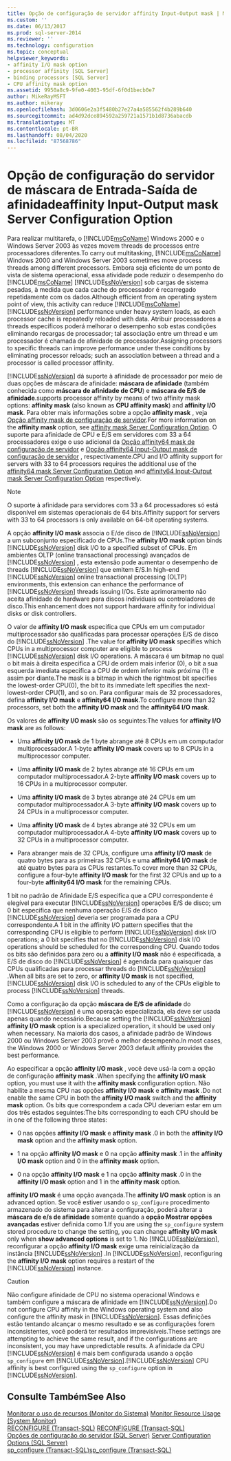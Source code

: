 ```yaml
---
title: Opção de configuração de servidor affinity Input-Output mask | Microsoft Docs
ms.custom: ''
ms.date: 06/13/2017
ms.prod: sql-server-2014
ms.reviewer: ''
ms.technology: configuration
ms.topic: conceptual
helpviewer_keywords:
- affinity I/O mask option
- processor affinity [SQL Server]
- binding processors [SQL Server]
- CPU affinity mask option
ms.assetid: 9950a8c9-9fe0-4003-95df-6f0d1becb0e7
author: MikeRayMSFT
ms.author: mikeray
ms.openlocfilehash: 3d0606e2a3f5480b27e27a4a585562f4b289b640
ms.sourcegitcommit: ad4d92dce894592a259721a1571b1d8736abacdb
ms.translationtype: MT
ms.contentlocale: pt-BR
ms.lasthandoff: 08/04/2020
ms.locfileid: "87568786"
---
```

# <a name="affinity-input-output-mask-server-configuration-option"></a><span data-ttu-id="e0ba1-102">Opção de configuração do servidor de máscara de Entrada-Saída de afinidade</span><span class="sxs-lookup"><span data-stu-id="e0ba1-102">affinity Input-Output mask Server Configuration Option</span></span>
  <span data-ttu-id="e0ba1-103">Para realizar multitarefa, o [!INCLUDE[msCoName](../../includes/msconame-md.md)] Windows 2000 e o Windows Server 2003 às vezes movem threads de processos entre processadores diferentes.</span><span class="sxs-lookup"><span data-stu-id="e0ba1-103">To carry out multitasking, [!INCLUDE[msCoName](../../includes/msconame-md.md)] Windows 2000 and Windows Server 2003 sometimes move process threads among different processors.</span></span> <span data-ttu-id="e0ba1-104">Embora seja eficiente de um ponto de vista de sistema operacional, essa atividade pode reduzir o desempenho do [!INCLUDE[msCoName](../../includes/msconame-md.md)] [!INCLUDE[ssNoVersion](../../includes/ssnoversion-md.md)] sob cargas de sistema pesadas, à medida que cada cache do processador é recarregado repetidamente com os dados.</span><span class="sxs-lookup"><span data-stu-id="e0ba1-104">Although efficient from an operating system point of view, this activity can reduce [!INCLUDE[msCoName](../../includes/msconame-md.md)] [!INCLUDE[ssNoVersion](../../includes/ssnoversion-md.md)] performance under heavy system loads, as each processor cache is repeatedly reloaded with data.</span></span> <span data-ttu-id="e0ba1-105">Atribuir processadores a threads específicos poderá melhorar o desempenho sob estas condições eliminando recargas de processador; tal associação entre um thread e um processador é chamada de afinidade de processador.</span><span class="sxs-lookup"><span data-stu-id="e0ba1-105">Assigning processors to specific threads can improve performance under these conditions by eliminating processor reloads; such an association between a thread and a processor is called processor affinity.</span></span>  
  
 [!INCLUDE[ssNoVersion](../../includes/ssnoversion-md.md)] <span data-ttu-id="e0ba1-106">dá suporte à afinidade de processador por meio de duas opções de máscara de afinidade: **máscara de afinidade** (também conhecida como **máscara de afinidade de CPU**) e **máscara de E/S de afinidade**.</span><span class="sxs-lookup"><span data-stu-id="e0ba1-106">supports processor affinity by means of two affinity mask options: **affinity mask** (also known as **CPU affinity mask**) and **affinity I/O mask**.</span></span> <span data-ttu-id="e0ba1-107">Para obter mais informações sobre a opção **affinity mask** , veja [Opção affinity mask de configuração de servidor](affinity-mask-server-configuration-option.md).</span><span class="sxs-lookup"><span data-stu-id="e0ba1-107">For more information on the **affinity mask** option, see [affinity mask Server Configuration Option](affinity-mask-server-configuration-option.md).</span></span> <span data-ttu-id="e0ba1-108">O suporte para afinidade de CPU e E/S em servidores com 33 a 64 processadores exige o uso adicional da [Opção affinity64 mask de configuração de servidor](affinity64-mask-server-configuration-option.md) e [Opção affinity64 Input-Output mask de configuração de servidor](affinity64-input-output-mask-server-configuration-option.md) , respectivamente.</span><span class="sxs-lookup"><span data-stu-id="e0ba1-108">CPU and I/O affinity support for servers with 33 to 64 processors requires the additional use of the [affinity64 mask Server Configuration Option](affinity64-mask-server-configuration-option.md) and [affinity64 Input-Output mask Server Configuration Option](affinity64-input-output-mask-server-configuration-option.md) respectively.</span></span>  
  
> [!NOTE]  
>  <span data-ttu-id="e0ba1-109">O suporte à afinidade para servidores com 33 a 64 processadores só está disponível em sistemas operacionais de 64 bits.</span><span class="sxs-lookup"><span data-stu-id="e0ba1-109">Affinity support for servers with 33 to 64 processors is only available on 64-bit operating systems.</span></span>  
  
 <span data-ttu-id="e0ba1-110">A opção **affinity I/O mask** associa o E/de disco de [!INCLUDE[ssNoVersion](../../includes/ssnoversion-md.md)] a um subconjunto especificado de CPUs.</span><span class="sxs-lookup"><span data-stu-id="e0ba1-110">The **affinity I/O mask** option binds [!INCLUDE[ssNoVersion](../../includes/ssnoversion-md.md)] disk I/O to a specified subset of CPUs.</span></span> <span data-ttu-id="e0ba1-111">Em ambientes OLTP (online transactional processing) avançados de [!INCLUDE[ssNoVersion](../../includes/ssnoversion-md.md)] , esta extensão pode aumentar o desempenho de threads [!INCLUDE[ssNoVersion](../../includes/ssnoversion-md.md)] que emitem E/S.</span><span class="sxs-lookup"><span data-stu-id="e0ba1-111">In high-end [!INCLUDE[ssNoVersion](../../includes/ssnoversion-md.md)] online transactional processing (OLTP) environments, this extension can enhance the performance of [!INCLUDE[ssNoVersion](../../includes/ssnoversion-md.md)] threads issuing I/Os.</span></span> <span data-ttu-id="e0ba1-112">Este aprimoramento não aceita afinidade de hardware para discos individuais ou controladores de disco.</span><span class="sxs-lookup"><span data-stu-id="e0ba1-112">This enhancement does not support hardware affinity for individual disks or disk controllers.</span></span>  
  
 <span data-ttu-id="e0ba1-113">O valor de **affinity I/O mask** especifica que CPUs em um computador multiprocessador são qualificadas para processar operações E/S de disco do [!INCLUDE[ssNoVersion](../../includes/ssnoversion-md.md)] .</span><span class="sxs-lookup"><span data-stu-id="e0ba1-113">The value for **affinity I/O mask** specifies which CPUs in a multiprocessor computer are eligible to process [!INCLUDE[ssNoVersion](../../includes/ssnoversion-md.md)] disk I/O operations.</span></span> <span data-ttu-id="e0ba1-114">A máscara é um bitmap no qual o bit mais à direita especifica a CPU de ordem mais inferior (0), o bit a sua esquerda imediata especifica a CPU de ordem inferior mais próxima (1) e assim por diante.</span><span class="sxs-lookup"><span data-stu-id="e0ba1-114">The mask is a bitmap in which the rightmost bit specifies the lowest-order CPU(0), the bit to its immediate left specifies the next-lowest-order CPU(1), and so on.</span></span> <span data-ttu-id="e0ba1-115">Para configurar mais de 32 processadores, defina **affinity I/O mask** e **affinity64 I/O mask**.</span><span class="sxs-lookup"><span data-stu-id="e0ba1-115">To configure more than 32 processors, set both the **affinity I/O mask** and the **affinity64 I/O mask**.</span></span>  
  
 <span data-ttu-id="e0ba1-116">Os valores de **affinity I/O mask** são os seguintes:</span><span class="sxs-lookup"><span data-stu-id="e0ba1-116">The values for **affinity I/O mask** are as follows:</span></span>  
  
-   <span data-ttu-id="e0ba1-117">Uma **affinity I/O mask** de 1 byte abrange até 8 CPUs em um computador multiprocessador.</span><span class="sxs-lookup"><span data-stu-id="e0ba1-117">A 1-byte **affinity I/O mask** covers up to 8 CPUs in a multiprocessor computer.</span></span>  
  
-   <span data-ttu-id="e0ba1-118">Uma **affinity I/O mask** de 2 bytes abrange até 16 CPUs em um computador multiprocessador.</span><span class="sxs-lookup"><span data-stu-id="e0ba1-118">A 2-byte **affinity I/O mask** covers up to 16 CPUs in a multiprocessor computer.</span></span>  
  
-   <span data-ttu-id="e0ba1-119">Uma **affinity I/O mask** de 3 bytes abrange até 24 CPUs em um computador multiprocessador.</span><span class="sxs-lookup"><span data-stu-id="e0ba1-119">A 3-byte **affinity I/O mask** covers up to 24 CPUs in a multiprocessor computer.</span></span>  
  
-   <span data-ttu-id="e0ba1-120">Uma **affinity I/O mask** de 4 bytes abrange até 32 CPUs em um computador multiprocessador.</span><span class="sxs-lookup"><span data-stu-id="e0ba1-120">A 4-byte **affinity I/O mask** covers up to 32 CPUs in a multiprocessor computer.</span></span>  
  
-   <span data-ttu-id="e0ba1-121">Para abranger mais de 32 CPUs, configure uma **affinity I/O mask** de quatro bytes para as primeiras 32 CPUs e uma **affinity64 I/O mask** de até quatro bytes para as CPUs restantes.</span><span class="sxs-lookup"><span data-stu-id="e0ba1-121">To cover more than 32 CPUs, configure a four-byte **affinity I/O mask** for the first 32 CPUs and up to a four-byte **affinity64 I/O mask** for the remaining CPUs.</span></span>  
  
 <span data-ttu-id="e0ba1-122">1 bit no padrão de Afinidade E/S especifica que a CPU correspondente é elegível para executar [!INCLUDE[ssNoVersion](../../includes/ssnoversion-md.md)] operações E/S de disco; um 0 bit especifica que nenhuma operação E/S de disco [!INCLUDE[ssNoVersion](../../includes/ssnoversion-md.md)] deveria ser programada para a CPU correspondente.</span><span class="sxs-lookup"><span data-stu-id="e0ba1-122">A 1 bit in the affinity I/O pattern specifies that the corresponding CPU is eligible to perform [!INCLUDE[ssNoVersion](../../includes/ssnoversion-md.md)] disk I/O operations; a 0 bit specifies that no [!INCLUDE[ssNoVersion](../../includes/ssnoversion-md.md)] disk I/O operations should be scheduled for the corresponding CPU.</span></span> <span data-ttu-id="e0ba1-123">Quando todos os bits são definidos para zero ou a **affinity I/O mask** não é especificada, a E/S de disco do [!INCLUDE[ssNoVersion](../../includes/ssnoversion-md.md)] é agendada para quaisquer das CPUs qualificadas para processar threads do [!INCLUDE[ssNoVersion](../../includes/ssnoversion-md.md)] .</span><span class="sxs-lookup"><span data-stu-id="e0ba1-123">When all bits are set to zero, or **affinity I/O mask** is not specified, [!INCLUDE[ssNoVersion](../../includes/ssnoversion-md.md)] disk I/O is scheduled to any of the CPUs eligible to process [!INCLUDE[ssNoVersion](../../includes/ssnoversion-md.md)] threads.</span></span>  
  
 <span data-ttu-id="e0ba1-124">Como a configuração da opção **máscara de E/S de afinidade** do [!INCLUDE[ssNoVersion](../../includes/ssnoversion-md.md)] é uma operação especializada, ela deve ser usada apenas quando necessário.</span><span class="sxs-lookup"><span data-stu-id="e0ba1-124">Because setting the [!INCLUDE[ssNoVersion](../../includes/ssnoversion-md.md)] **affinity I/O mask** option is a specialized operation, it should be used only when necessary.</span></span> <span data-ttu-id="e0ba1-125">Na maioria dos casos, a afinidade padrão de Windows 2000 ou Windows Server 2003 provê o melhor desempenho.</span><span class="sxs-lookup"><span data-stu-id="e0ba1-125">In most cases, the Windows 2000 or Windows Server 2003 default affinity provides the best performance.</span></span>  
  
 <span data-ttu-id="e0ba1-126">Ao especificar a opção **affinity I/O mask** , você deve usá-la com a opção de configuração **affinity mask** .</span><span class="sxs-lookup"><span data-stu-id="e0ba1-126">When specifying the **affinity I/O mask** option, you must use it with the **affinity mask** configuration option.</span></span> <span data-ttu-id="e0ba1-127">Não habilite a mesma CPU nas opções **affinity I/O mask** e **affinity mask** .</span><span class="sxs-lookup"><span data-stu-id="e0ba1-127">Do not enable the same CPU in both the **affinity I/O mask** switch and the **affinity mask** option.</span></span> <span data-ttu-id="e0ba1-128">Os bits que correspondem a cada CPU deveriam estar em um dos três estados seguintes:</span><span class="sxs-lookup"><span data-stu-id="e0ba1-128">The bits corresponding to each CPU should be in one of the following three states:</span></span>  
  
-   <span data-ttu-id="e0ba1-129">0 nas opções **affinity I/O mask** e **affinity mask** .</span><span class="sxs-lookup"><span data-stu-id="e0ba1-129">0 in both the **affinity I/O mask** option and the **affinity mask** option.</span></span>  
  
-   <span data-ttu-id="e0ba1-130">1 na opção **affinity I/O mask** e 0 na opção **affinity mask** .</span><span class="sxs-lookup"><span data-stu-id="e0ba1-130">1 in the **affinity I/O mask** option and 0 in the **affinity mask** option.</span></span>  
  
-   <span data-ttu-id="e0ba1-131">0 na opção **affinity I/O mask** e 1 na opção **affinity mask** .</span><span class="sxs-lookup"><span data-stu-id="e0ba1-131">0 in the **affinity I/O mask** option and 1 in the **affinity mask** option.</span></span>  
  
 <span data-ttu-id="e0ba1-132">**affinity I/O mask** é uma opção avançada.</span><span class="sxs-lookup"><span data-stu-id="e0ba1-132">The **affinity I/O mask** option is an advanced option.</span></span> <span data-ttu-id="e0ba1-133">Se você estiver usando o `sp_configure` procedimento armazenado do sistema para alterar a configuração, poderá alterar a **máscara de e/s de afinidade** somente quando a **opção Mostrar opções avançadas** estiver definida como 1.</span><span class="sxs-lookup"><span data-stu-id="e0ba1-133">If you are using the `sp_configure` system stored procedure to change the setting, you can change **affinity I/O mask** only when **show advanced options** is set to 1.</span></span> <span data-ttu-id="e0ba1-134">No [!INCLUDE[ssNoVersion](../../includes/ssnoversion-md.md)], reconfigurar a opção **affinity I/O mask** exige uma reinicialização da instância [!INCLUDE[ssNoVersion](../../includes/ssnoversion-md.md)] .</span><span class="sxs-lookup"><span data-stu-id="e0ba1-134">In [!INCLUDE[ssNoVersion](../../includes/ssnoversion-md.md)], reconfiguring the **affinity I/O mask** option requires a restart of the [!INCLUDE[ssNoVersion](../../includes/ssnoversion-md.md)] instance.</span></span>  
  
> [!CAUTION]  
>  <span data-ttu-id="e0ba1-135">Não configure afinidade de CPU no sistema operacional Windows e também configure a máscara de afinidade em [!INCLUDE[ssNoVersion](../../includes/ssnoversion-md.md)].</span><span class="sxs-lookup"><span data-stu-id="e0ba1-135">Do not configure CPU affinity in the Windows operating system and also configure the affinity mask in [!INCLUDE[ssNoVersion](../../includes/ssnoversion-md.md)].</span></span> <span data-ttu-id="e0ba1-136">Essas definições estão tentando alcançar o mesmo resultado e se as configurações forem inconsistentes, você poderá ter resultados imprevisíveis.</span><span class="sxs-lookup"><span data-stu-id="e0ba1-136">These settings are attempting to achieve the same result, and if the configurations are inconsistent, you may have unpredictable results.</span></span> <span data-ttu-id="e0ba1-137">A afinidade da CPU [!INCLUDE[ssNoVersion](../../includes/ssnoversion-md.md)] é mais bem configurada usando a opção `sp_configure` em [!INCLUDE[ssNoVersion](../../includes/ssnoversion-md.md)].</span><span class="sxs-lookup"><span data-stu-id="e0ba1-137">[!INCLUDE[ssNoVersion](../../includes/ssnoversion-md.md)] CPU affinity is best configured using the `sp_configure` option in [!INCLUDE[ssNoVersion](../../includes/ssnoversion-md.md)].</span></span>  
  
## <a name="see-also"></a><span data-ttu-id="e0ba1-138">Consulte Também</span><span class="sxs-lookup"><span data-stu-id="e0ba1-138">See Also</span></span>  
 <span data-ttu-id="e0ba1-139">[Monitorar o uso de recursos &#40;Monitor do Sistema&#41;](../../relational-databases/performance-monitor/monitor-resource-usage-system-monitor.md) </span><span class="sxs-lookup"><span data-stu-id="e0ba1-139">[Monitor Resource Usage &#40;System Monitor&#41;](../../relational-databases/performance-monitor/monitor-resource-usage-system-monitor.md) </span></span>  
 <span data-ttu-id="e0ba1-140">[RECONFIGURE &#40;Transact-SQL&#41;](/sql/t-sql/language-elements/reconfigure-transact-sql) </span><span class="sxs-lookup"><span data-stu-id="e0ba1-140">[RECONFIGURE &#40;Transact-SQL&#41;](/sql/t-sql/language-elements/reconfigure-transact-sql) </span></span>  
 <span data-ttu-id="e0ba1-141">[Opções de configuração do servidor &#40;SQL Server&#41;](server-configuration-options-sql-server.md) </span><span class="sxs-lookup"><span data-stu-id="e0ba1-141">[Server Configuration Options &#40;SQL Server&#41;](server-configuration-options-sql-server.md) </span></span>  
 [<span data-ttu-id="e0ba1-142">sp_configure &#40;Transact-SQL&#41;</span><span class="sxs-lookup"><span data-stu-id="e0ba1-142">sp_configure &#40;Transact-SQL&#41;</span></span>](/sql/relational-databases/system-stored-procedures/sp-configure-transact-sql)  
  
  
